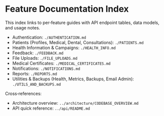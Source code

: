 # Feature Documentation Index

This index links to per‑feature guides with API endpoint tables, data models, and usage notes.

- Authentication: `./AUTHENTICATION.md`
- Patients (Profiles, Medical, Dental, Consultations): `./PATIENTS.md`
- Health Information & Campaigns: `./HEALTH_INFO.md`
- Feedback: `./FEEDBACK.md`
- File Uploads: `./FILE_UPLOADS.md`
- Medical Certificates: `./MEDICAL_CERTIFICATES.md`
- Notifications: `./NOTIFICATIONS.md`
- Reports: `./REPORTS.md`
- Utilities & Backups (Health, Metrics, Backups, Email Admin): `./UTILS_AND_BACKUPS.md`

Cross‑references:
- Architecture overview: `../architecture/CODEBASE_OVERVIEW.md`
- API quick reference: `../api/README.md`

